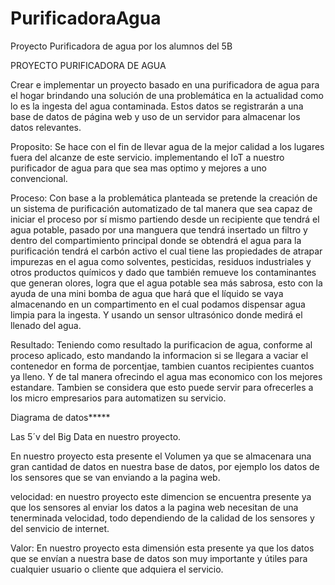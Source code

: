 # PurificadoraAgua
Proyecto Purificadora de agua por los alumnos del 5B

PROYECTO PURIFICADORA DE AGUA

Crear e implementar un proyecto basado en una purificadora de agua para el hogar brindando una solución de una problemática en la actualidad como lo es la ingesta del agua contaminada. Estos datos se registrarán a una base de datos de página web y uso de un servidor para almacenar los datos relevantes.

Proposito: Se hace con el fin de llevar agua de la mejor calidad a  los lugares fuera del alcanze de este servicio. implementando el IoT a nuestro purificador de agua para que sea mas optimo y mejores a uno convencional.

Proceso: Con base a la problemática planteada se pretende la creación de un sistema de purificación automatizado de tal manera que sea capaz de iniciar el proceso por sí mismo partiendo desde un recipiente que tendrá el agua potable, pasado por una manguera que tendrá insertado un filtro y dentro  del compartimiento principal donde se obtendrá el agua para la purificación tendrá el carbón activo el cual tiene las propiedades de atrapar impurezas en el agua como solventes, pesticidas, residuos industriales y otros productos químicos y dado que también remueve los contaminantes que generan olores, logra que el agua potable sea más sabrosa, esto con la ayuda de una mini bomba de agua que hará que el líquido se vaya  almacenando en un compartimento en el cual podamos dispensar agua limpia para la ingesta. Y usando un sensor ultrasónico donde medirá el llenado del agua.

Resultado: Teniendo como resultado la purificacion de agua, conforme al proceso aplicado, esto mandando la informacion si se llegara a vaciar el contenedor en forma de porcentjae, tambien cuantos recipientes cuantos ya lleno. Y de tal manera ofrecindo el agua mas economico con los mejores estandare. Tambien se considera que esto puede servir para ofrecerles a los micro empresarios para automatizen su servicio.

Diagrama de datos*****


Las 5´v del Big Data en nuestro proyecto.

En nuestro proyecto esta presente el Volumen ya que se almacenara una gran cantidad de datos en nuestra base de datos, por ejemplo los datos de los sensores que se van enviando a la pagina web.
 
velocidad: en nuestro proyecto este dimencion se encuentra presente ya que los sensores al enviar los datos a la pagina web necesitan de una tenerminada velocidad, todo dependiendo de la calidad de los sensores y del senvicio de internet.

Valor: En nuestro proyecto esta dimensión esta presente ya que los datos que se envían a nuestra base de datos son muy importante y útiles para cualquier usuario o cliente que adquiera el servicio.


